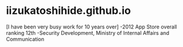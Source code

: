 # iizukatoshihide.github.io
[I have been very busy work for 10 years over] -2012 App Store overall ranking 12th -Security Development, Ministry of Internal Affairs and Communication
